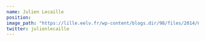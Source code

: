 ```yaml
---
name: Julien Lecaille
position: 
image_path: "https://lille.eelv.fr/wp-content/blogs.dir/98/files/2014/04/1781433_10152265811253373_1636689566_o.jpg"
twitter: julienlecaille
---
```

